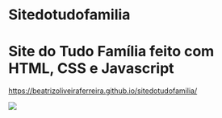 # Sitedotudofamilia
# Site do Tudo Família feito com HTML, CSS e Javascript
https://beatrizoliveiraferreira.github.io/sitedotudofamilia/

<img src="https://beatrizoliveiraferreira.github.io/sitedotudofamilia/assets/images/tudofamilia.png" target="_blank"/>

